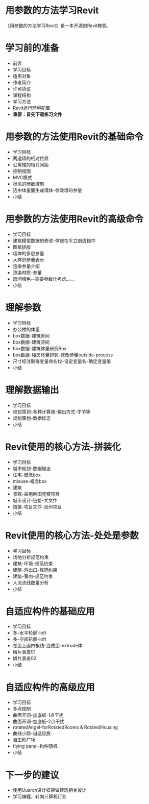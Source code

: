 # 用参数的方法学习Revit #

《用参数的方法学习Revit》是一本开源的Revit教程。

# 学习前的准备 #
- 前言
- 学习目标
- 适用对象
- 作者简介
- 许可协议
- 课程结构
- 学习方法
- Revit运行环境配置
- **重要：首先下载练习文件**

# 用参数的方法使用Revit的基础命令 #
- 学习目标
- 两道墙的相对位置
- 公寓楼的相对间距
- 控制视图
- MVC模式
- 标高的参数控制
- 选中体量面生成墙体-修改墙的参量
- 小结

# 用参数的方法使用Revit的高级命令 #
- 学习目标
- 建筑模型数据的修改-体现在平立剖透视中
- 图纸排版
- 墙体的多层参量
- 大样的参量表示
- 渲染参量介绍
- 渲染材质-参量
- 房间填色--需要参数化考虑。。。。
- 小结

# 理解参数 #
- 学习目标
- 办公楼的体量
- box数据-建筑房间
- box数据-建筑空间
- box数据-建筑体量研究Box
- box数据-楼房体量研究-修改参量outside-process
- 尺寸标注取得变量命名权-设定变量名-确定变量值
- 小结

# 理解数据输出 #
- 学习目标
- 规划策划-各种计算值-输出方式-字节等
- 规划策划-数据标志
- 小结

# Revit使用的核心方法-拼装化 #
- 学习目标
- 城市规划-数据输出
- 住宅-概念box
- mixuse-概念box
- 建筑
- 景观-采用韩国竞赛项目
- 城市设计-链接-大文件
- 链接-项目文件-沧州项目
- 小结

# Revit使用的核心方法-处处是参数 #
- 学习目标
- 场地分析规范约束
- 建筑-环境-规范约束
- 建筑-外出口-规范约束
- 建筑-室内-规范约束
- 人流流线数量分析
- 小结

# 自适应构件的基础应用 #
- 学习目标
- 多-水平轮廓-loft
- 多-空间轮廓-loft
- 在面上画四根线-连成面-extrude体
- 鳞片表皮01
- 鳞片表皮02
- 小结

# 自适应构件的高级应用 #
- 学习目标
- 多点控制
- 曲面开洞-加底板-1点干扰
- 曲面开洞-加底板-2点干扰
- rotatedAngel-forRotatedRooms & RotatedHousing
- 曲线小路-自适应族
- 自由形广场
- flying panel-构件随机
- 小结

# 下一步的建议 #
- 使用Uuarch设计框架做建筑相关设计
- 学习编程，转向计算机行业







